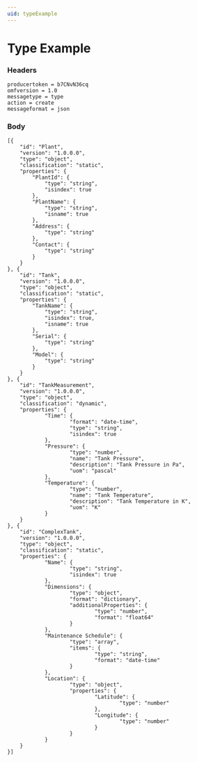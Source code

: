 ```yaml
---
uid: typeExample
---
```


# Type Example


### Headers

    producertoken = b7CNvN36cq
	omfversion = 1.0
    messagetype = type
    action = create
    messageformat = json


### Body

    [{
        "id": "Plant",
        "version": "1.0.0.0",
        "type": "object",
        "classification": "static",
        "properties": {
            "PlantId": {
                "type": "string",
                "isindex": true
            },
            "PlantName": {
                "type": "string",
                "isname": true
            },
            "Address": {
                "type": "string"
            },
            "Contact": {
                "type": "string"
            }
        }
    }, {
        "id": "Tank",
        "version": "1.0.0.0",
        "type": "object",
        "classification": "static",     
        "properties": {
            "TankName": {
                "type": "string",
                "isindex": true,
                "isname": true              
            },
            "Serial": {
                "type": "string"
            },
            "Model": {
                "type": "string"
            }
        }
    }, {
        "id": "TankMeasurement",
        "version": "1.0.0.0",
        "type": "object",
        "classification": "dynamic",
        "properties": {
                "Time": {
                        "format": "date-time",
                        "type": "string",
                        "isindex": true
                },
                "Pressure": {
                        "type": "number",
                        "name": "Tank Pressure",
                        "description": "Tank Pressure in Pa",
                        "uom": "pascal"
                },
                "Temperature": {
                        "type": "number",
                        "name": "Tank Temperature",
                        "description": "Tank Temperature in K",
                        "uom": "K"
                }
        }
	}, {
        "id": "ComplexTank",
        "version": "1.0.0.0",
        "type": "object",
        "classification": "static",
        "properties": {
                "Name": {
                        "type": "string",
                        "isindex": true
                },
                "Dimensions": {
                        "type": "object",
                        "format": "dictionary",
                        "additionalProperties": {
                                "type": "number",
                                "format": "float64"
                        }
                },
                "Maintenance Schedule": {
                        "type": "array",
                        "items": {
                                "type": "string",
                                "format": "date-time"
                        }
                },
                "Location": {
                        "type": "object",
                        "properties": {
                                "Latitude": {
                                        "type": "number"
                                },
                                "Longitude": {
                                        "type": "number"
                                }
                        }
                }
        }
	}]
